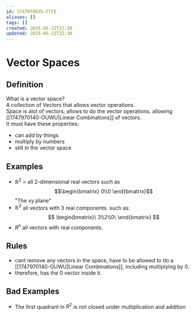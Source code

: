 ```yaml
---
id: 1747970035-CTCE
aliases: []
tags: []
created: 2025-05-22T22:30
updated: 2025-05-22T22:30
---
```


# Vector Spaces
## Definition
What is a vector space?\
A collection of Vectors that allows vector operations.\
Space is alot of vectors, allows to do the vector operations. allowing [[1747970140-OUWU|Linear Combinations]] of vectors.\
It must have these properties:
- can add by things
- multiply by numbers
- still in the vector space
## Examples
- $\mathbb{R}^2$ = all 2-dimensional real vectors such as
$$\begin{bmatrix}
0\\0
\end{bmatrix}$$
"The xy plane" 
- $\mathbb{R}^3$ all vectors with 3 real components. such as:
$$
\begin{bmatrix}\
3\\2\\0\
\end{bmatrix}
$$
- $R^n$ all vectors with real components.
## Rules
- cant remove any vectors in the space, have to be allowed to do a [[1747970140-OUWU|Linear Combinations]], including multiplying by 0.
- therefore, has the 0 vector inside it.
## Bad Examples
- The first quadrant in $R^2$ is not closed under multiplication and addition
